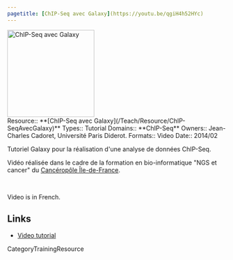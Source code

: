 ```yaml
---
pagetitle: [ChIP-Seq avec Galaxy](https://youtu.be/qgiH4h52HYc)
---
```

<div class='center'>
<a href='https://youtu.be/qgiH4h52HYc'><img src='/ChIP-SeqAvecGalaxyVideo.png' alt='ChIP-Seq avec Galaxy' height="200" /></a>
</div>





<div class='deploymentbox'>
 Resource:: **[ChIP-Seq avec Galaxy](/Teach/Resource/ChIP-SeqAvecGalaxy)**
 Types:: Tutorial
 Domains:: **ChIP-Seq** 
 Owners:: Jean-Charles Cadoret, Université Paris Diderot.
 Formats:: Video
 Date:: 2014/02
</div>

Tutoriel Galaxy pour la réalisation d'une analyse de données ChIP-Seq.

Vidéo réalisée dans le cadre de la formation en bio-informatique "NGS et cancer" du [Cancéropôle Île-de-France](http://www.canceropole-idf.fr/).

<br />

Video is in French.  

## Links

* [Video  tutorial](https://youtu.be/qgiH4h52HYc)

CategoryTrainingResource

